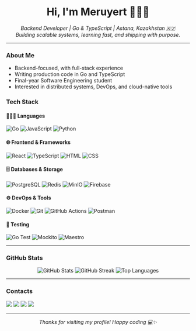 <h1 align="center">Hi, I'm Meruyert 👩🏻‍💻</h1>

<p align="center">
  <em>Backend Developer | Go & TypeScript | Astana, Kazakhstan 🇰🇿</em><br>
  <em>Building scalable systems, learning fast, and shipping with purpose.</em>
</p>

---

### About Me

- Backend-focused, with full-stack experience  
- Writing production code in Go and TypeScript  
- Final-year Software Engineering student  
- Interested in distributed systems, DevOps, and cloud-native tools  


### Tech Stack

#### 👩🏻‍💻 Languages
![Go](https://img.shields.io/badge/-Go-00ADD8?style=for-the-badge&logo=go&logoColor=black)
![JavaScript](https://img.shields.io/badge/-JavaScript-F7DF1E?style=for-the-badge&logo=javascript&logoColor=black)
![Python](https://img.shields.io/badge/-Python-3776AB?style=for-the-badge&logo=python&logoColor=white)

#### 🌐 Frontend & Frameworks
![React](https://img.shields.io/badge/-React-61DAFB?style=for-the-badge&logo=react&logoColor=black)
![TypeScript](https://img.shields.io/badge/-TypeScript-3178C6?style=for-the-badge&logo=typescript&logoColor=white)
![HTML](https://img.shields.io/badge/-HTML5-E34F26?style=for-the-badge&logo=html5&logoColor=white)
![CSS](https://img.shields.io/badge/-CSS3-1572B6?style=for-the-badge&logo=css3&logoColor=white)

#### 🗄 Databases & Storage
![PostgreSQL](https://img.shields.io/badge/-PostgreSQL-336791?style=for-the-badge&logo=postgresql&logoColor=white)
![Redis](https://img.shields.io/badge/-Redis-DC382D?style=for-the-badge&logo=redis&logoColor=white)
![MinIO](https://img.shields.io/badge/-MinIO-CF2A27?style=for-the-badge&logo=minio&logoColor=white)
![Firebase](https://img.shields.io/badge/-Firebase-FFCA28?style=for-the-badge&logo=firebase&logoColor=black)

#### ⚙️ DevOps & Tools
![Docker](https://img.shields.io/badge/-Docker-2496ED?style=for-the-badge&logo=docker&logoColor=white)
![Git](https://img.shields.io/badge/-Git-F05032?style=for-the-badge&logo=git&logoColor=white)
![GitHub Actions](https://img.shields.io/badge/-GitHub%20Actions-2088FF?style=for-the-badge&logo=github-actions&logoColor=white)
![Postman](https://img.shields.io/badge/-Postman-FF6C37?style=for-the-badge&logo=postman&logoColor=white)

#### 🧪 Testing
![Go Test](https://img.shields.io/badge/-Go%20Test-00ADD8?style=for-the-badge&logo=go&logoColor=white)
![Mockito](https://img.shields.io/badge/-Mockito-29BEB0?style=for-the-badge&logo=java&logoColor=white)
![Maestro](https://img.shields.io/badge/-Maestro-1C1C1E?style=for-the-badge&logo=apple&logoColor=white)

---

### GitHub Stats

<p align="center">
  <img src="https://github-readme-stats.vercel.app/api?username=meruyert4&theme=midnight-purple&hide_border=false&count_private=true" alt="GitHub Stats" />
  <img src="https://github-readme-streak-stats.herokuapp.com/?user=meruyert4&theme=midnight-purple&hide_border=false" alt="GitHub Streak" />
  <img src="https://github-readme-stats.vercel.app/api/top-langs/?username=meruyert4&theme=midnight-purple&layout=compact&hide_border=false" alt="Top Languages" />
</p>

---

### Contacts

<p align="left">
  <a href="mailto:meruyertbauyrzhanqyzy@gmail.com"><img src="https://img.shields.io/badge/Gmail-D14836?style=for-the-badge&logo=gmail&logoColor=white" /></a>
  <a href="https://t.me/meruyert4"><img src="https://img.shields.io/badge/-Telegram-2CA5E0?style=for-the-badge&logo=telegram&logoColor=white" /></a>
  <a href="https://www.linkedin.com/in/meruyert-boranbay-60688829b/"><img src="https://img.shields.io/badge/-LinkedIn-0077B5?style=for-the-badge&logo=linkedin&logoColor=white" /></a>
  <a href="https://leetcode.com/u/Meruyert4/"><img src="https://img.shields.io/badge/-LeetCode-FFA116?style=for-the-badge&logo=leetcode&logoColor=black" /></a>
</p>

---

<p align="center"><i>Thanks for visiting my profile! Happy coding 💻✨</i></p>
